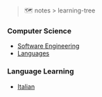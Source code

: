 
> 🗺 notes > learning-tree

### Computer Science 

- [Software Engineering](./software-engineering.md)
- [Languages](./languages.md)

### Language Learning

- [Italian](./italian.md)
